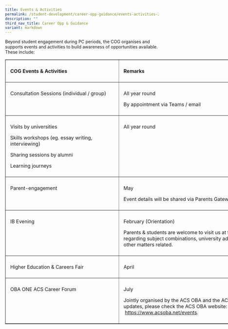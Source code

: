 ```yaml
---
title: Events & Activities
permalink: /student-development/career-opp-guidance/events-activities-2/
description: ""
third_nav_title: Career Opp & Guidance
variant: markdown
---
```

Beyond student engagement during PC periods, the COG organises and supports events and activities to build awareness of opportunities available. These include:

<table style="width:721.0pt;border-collapse:collapse;mso-yfti-tbllook:1184;
 mso-padding-alt:0cm 0cm 0cm 0cm" width="961" cellpadding="0" cellspacing="0" border="1" class="MsoNormalTable"><tbody><tr style="mso-yfti-irow:0;mso-yfti-firstrow:yes"><td style="width:277.2pt;padding:7.5pt 11.25pt 7.5pt 11.25pt" width="370"><p class="MsoNoSpacing"><b>COG Events &amp; Activities</b></p></td><td style="width:443.8pt;padding:7.5pt 11.25pt 7.5pt 11.25pt" width="592"><p class="MsoNoSpacing"><b>Remarks</b></p></td></tr><tr style="mso-yfti-irow:1"><td style="width:277.2pt;padding:7.5pt 11.25pt 7.5pt 11.25pt" valign="top" width="370"><p class="MsoNoSpacing">Consultation Sessions (individual / group)</p></td><td style="width:443.8pt;padding:7.5pt 11.25pt 7.5pt 11.25pt" valign="top" width="592"><p class="MsoNoSpacing">All year round</p><p class="MsoNoSpacing">By appointment via Teams / email</p></td></tr><tr style="mso-yfti-irow:2"><td style="width:277.2pt;padding:7.5pt 11.25pt 7.5pt 11.25pt" valign="top" width="370"><p class="MsoNoSpacing">Visits by universities</p><p class="MsoNoSpacing">Skills workshops (eg. essay writing, interviewing)</p><p class="MsoNoSpacing">Sharing sessions by alumni</p><p class="MsoNoSpacing">Learning journeys</p></td><td style="width:443.8pt;padding:7.5pt 11.25pt 7.5pt 11.25pt" valign="top" width="592"><p class="MsoNoSpacing">All year round</p></td></tr><tr style="mso-yfti-irow:3"><td style="width:277.2pt;padding:7.5pt 11.25pt 7.5pt 11.25pt" valign="top" width="370"><p class="MsoNoSpacing">Parent-engagement</p></td><td style="width:443.8pt;padding:7.5pt 11.25pt 7.5pt 11.25pt" valign="top" width="592"><p class="MsoNoSpacing">May</p><p class="MsoNoSpacing">Event details will be shared via Parents Gateway.</p></td></tr><tr style="mso-yfti-irow:4"><td style="width:277.2pt;padding:7.5pt 11.25pt 7.5pt 11.25pt" valign="top" width="370"><p class="MsoNoSpacing">IB Evening</p></td><td style="width:443.8pt;padding:7.5pt 11.25pt 7.5pt 11.25pt" valign="top" width="592"><p class="MsoNoSpacing">February (Orientation)</p><p class="MsoNoSpacing">Parents &amp; students are welcome to visit us at the COG Booth for enquiries regarding subject combinations, university admission requirements and other matters related.</p></td></tr><tr style="mso-yfti-irow:5"><td style="width:277.2pt;padding:7.5pt 11.25pt 7.5pt 11.25pt" valign="top" width="370"><p class="MsoNoSpacing">Higher Education &amp; Careers Fair</p></td><td style="width:443.8pt;padding:7.5pt 11.25pt 7.5pt 11.25pt" valign="top" width="592"><p class="MsoNoSpacing">April</p></td></tr><tr style="mso-yfti-irow:6;mso-yfti-lastrow:yes"><td style="width:277.2pt;padding:7.5pt 11.25pt 7.5pt 11.25pt" valign="top" width="370"><p class="MsoNoSpacing">OBA ONE ACS Career Forum</p></td><td style="width:443.8pt;padding:7.5pt 11.25pt 7.5pt 11.25pt" valign="top" width="592"><p class="MsoNoSpacing">July</p><p class="MsoNoSpacing">Jointly organised by the ACS OBA and the ACS Family of Schools. For updates, please check the ACS OBA website: &nbsp;<a href="https://www.acsoba.net/events">https://www.acsoba.net/events</a>.</p></td></tr></tbody></table>